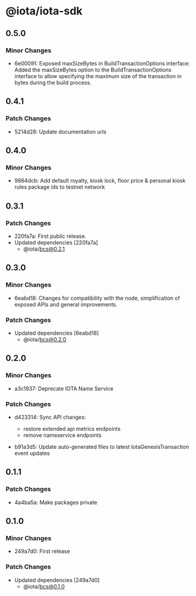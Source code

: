 # @iota/iota-sdk

## 0.5.0

### Minor Changes

-   6e00091: Exposed maxSizeBytes in BuildTransactionOptions interface: Added the maxSizeBytes
    option to the BuildTransactionOptions interface to allow specifying the maximum size of the
    transaction in bytes during the build process.

## 0.4.1

### Patch Changes

-   5214d28: Update documentation urls

## 0.4.0

### Minor Changes

-   9864dcb: Add default royalty, kiosk lock, floor price & personal kiosk rules package ids to
    testnet network

## 0.3.1

### Patch Changes

-   220fa7a: First public release.
-   Updated dependencies [220fa7a]
    -   @iota/bcs@0.2.1

## 0.3.0

### Minor Changes

-   6eabd18: Changes for compatibility with the node, simplification of exposed APIs and general
    improvements.

### Patch Changes

-   Updated dependencies [6eabd18]
    -   @iota/bcs@0.2.0

## 0.2.0

### Minor Changes

-   a3c1937: Deprecate IOTA Name Service

### Patch Changes

-   d423314: Sync API changes:

    -   restore extended api metrics endpoints
    -   remove nameservice endpoints

-   b91a3d5: Update auto-generated files to latest IotaGenesisTransaction event updates

## 0.1.1

### Patch Changes

-   4a4ba5a: Make packages private

## 0.1.0

### Minor Changes

-   249a7d0: First release

### Patch Changes

-   Updated dependencies [249a7d0]
    -   @iota/bcs@0.1.0
